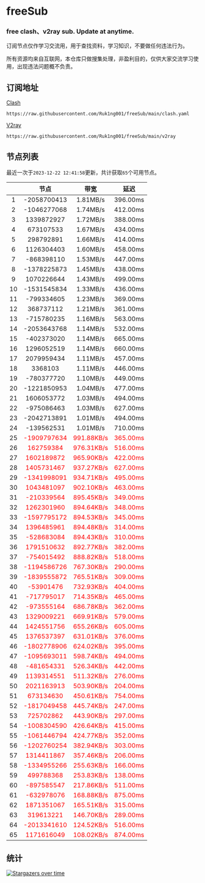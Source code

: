 # freeSub
### free clash、v2ray sub. Update at anytime.

订阅节点仅作学习交流用，用于查找资料，学习知识，不要做任何违法行为。

所有资源均来自互联网，本仓库只做搜集处理，非盈利目的，仅供大家交流学习使用，出现违法问题概不负责。

## 订阅地址
[Clash](https://raw.githubusercontent.com/Ruk1ng001/freeSub/main/clash.yaml)
```
https://raw.githubusercontent.com/Ruk1ng001/freeSub/main/clash.yaml
```
[V2ray](https://raw.githubusercontent.com/Ruk1ng001/freeSub/main/v2ray)
```
https://raw.githubusercontent.com/Ruk1ng001/freeSub/main/v2ray
```

## 节点列表

最近一次于`2023-12-22 12:41:58`更新，共计获取`65`个可用节点。

|  | 节点 | 带宽 | 延迟 |
|:-:|:--:|:--:|:--:|
 | 1 | -2058700413 | 1.81MB/s | 396.00ms |
 | 2 | -1046277068 | 1.74MB/s | 412.00ms |
 | 3 | 1339872927 | 1.72MB/s | 388.00ms |
 | 4 | 673107533 | 1.67MB/s | 434.00ms |
 | 5 | 298792891 | 1.66MB/s | 414.00ms |
 | 6 | 1126304403 | 1.60MB/s | 458.00ms |
 | 7 | -868398110 | 1.53MB/s | 447.00ms |
 | 8 | -1378225873 | 1.45MB/s | 438.00ms |
 | 9 | 1070226644 | 1.43MB/s | 499.00ms |
 | 10 | -1531545834 | 1.33MB/s | 436.00ms |
 | 11 | -799334605 | 1.23MB/s | 369.00ms |
 | 12 | 368737112 | 1.21MB/s | 361.00ms |
 | 13 | -715780235 | 1.16MB/s | 563.00ms |
 | 14 | -2053643768 | 1.14MB/s | 532.00ms |
 | 15 | -402373020 | 1.14MB/s | 665.00ms |
 | 16 | 1296052519 | 1.14MB/s | 660.00ms |
 | 17 | 2079959434 | 1.11MB/s | 457.00ms |
 | 18 | 3368103 | 1.11MB/s | 446.00ms |
 | 19 | -780377720 | 1.10MB/s | 449.00ms |
 | 20 | -1221850953 | 1.04MB/s | 477.00ms |
 | 21 | 1606053772 | 1.03MB/s | 494.00ms |
 | 22 | -975086463 | 1.03MB/s | 627.00ms |
 | 23 | -2042713891 | 1.01MB/s | 494.00ms |
 | 24 | -139562531 | 1.01MB/s | 710.00ms |
 | 25 | <font color=red>-1909797634</font> | <font color=red>991.88KB/s</font> | <font color=red>365.00ms</font> |
 | 26 | <font color=red>162759384</font> | <font color=red>976.31KB/s</font> | <font color=red>516.00ms</font> |
 | 27 | <font color=red>1602189872</font> | <font color=red>965.90KB/s</font> | <font color=red>422.00ms</font> |
 | 28 | <font color=red>1405731467</font> | <font color=red>937.27KB/s</font> | <font color=red>627.00ms</font> |
 | 29 | <font color=red>-1341998091</font> | <font color=red>934.71KB/s</font> | <font color=red>495.00ms</font> |
 | 30 | <font color=red>1043481097</font> | <font color=red>902.10KB/s</font> | <font color=red>463.00ms</font> |
 | 31 | <font color=red>-210339564</font> | <font color=red>895.45KB/s</font> | <font color=red>349.00ms</font> |
 | 32 | <font color=red>1262301960</font> | <font color=red>894.64KB/s</font> | <font color=red>348.00ms</font> |
 | 33 | <font color=red>-1597795172</font> | <font color=red>894.53KB/s</font> | <font color=red>345.00ms</font> |
 | 34 | <font color=red>1396485961</font> | <font color=red>894.48KB/s</font> | <font color=red>314.00ms</font> |
 | 35 | <font color=red>-528683084</font> | <font color=red>894.43KB/s</font> | <font color=red>310.00ms</font> |
 | 36 | <font color=red>1791510632</font> | <font color=red>892.77KB/s</font> | <font color=red>382.00ms</font> |
 | 37 | <font color=red>-754015492</font> | <font color=red>888.82KB/s</font> | <font color=red>518.00ms</font> |
 | 38 | <font color=red>-1194586726</font> | <font color=red>767.30KB/s</font> | <font color=red>290.00ms</font> |
 | 39 | <font color=red>-1839555872</font> | <font color=red>765.51KB/s</font> | <font color=red>309.00ms</font> |
 | 40 | <font color=red>-53901476</font> | <font color=red>732.93KB/s</font> | <font color=red>404.00ms</font> |
 | 41 | <font color=red>-717795017</font> | <font color=red>714.35KB/s</font> | <font color=red>465.00ms</font> |
 | 42 | <font color=red>-973555164</font> | <font color=red>686.78KB/s</font> | <font color=red>362.00ms</font> |
 | 43 | <font color=red>1329009221</font> | <font color=red>669.91KB/s</font> | <font color=red>579.00ms</font> |
 | 44 | <font color=red>1424551756</font> | <font color=red>655.26KB/s</font> | <font color=red>605.00ms</font> |
 | 45 | <font color=red>1376537397</font> | <font color=red>631.01KB/s</font> | <font color=red>376.00ms</font> |
 | 46 | <font color=red>-1802778906</font> | <font color=red>624.02KB/s</font> | <font color=red>395.00ms</font> |
 | 47 | <font color=red>-1095693011</font> | <font color=red>598.74KB/s</font> | <font color=red>494.00ms</font> |
 | 48 | <font color=red>-481654331</font> | <font color=red>526.34KB/s</font> | <font color=red>442.00ms</font> |
 | 49 | <font color=red>1139314551</font> | <font color=red>511.32KB/s</font> | <font color=red>276.00ms</font> |
 | 50 | <font color=red>2021163913</font> | <font color=red>503.90KB/s</font> | <font color=red>204.00ms</font> |
 | 51 | <font color=red>673134630</font> | <font color=red>450.61KB/s</font> | <font color=red>754.00ms</font> |
 | 52 | <font color=red>-1817049458</font> | <font color=red>445.74KB/s</font> | <font color=red>247.00ms</font> |
 | 53 | <font color=red>725702862</font> | <font color=red>443.90KB/s</font> | <font color=red>297.00ms</font> |
 | 54 | <font color=red>-1008304590</font> | <font color=red>426.64KB/s</font> | <font color=red>415.00ms</font> |
 | 55 | <font color=red>-1061446794</font> | <font color=red>424.77KB/s</font> | <font color=red>352.00ms</font> |
 | 56 | <font color=red>-1202760254</font> | <font color=red>382.94KB/s</font> | <font color=red>303.00ms</font> |
 | 57 | <font color=red>1314411867</font> | <font color=red>357.46KB/s</font> | <font color=red>206.00ms</font> |
 | 58 | <font color=red>-1334955266</font> | <font color=red>255.63KB/s</font> | <font color=red>166.00ms</font> |
 | 59 | <font color=red>499788368</font> | <font color=red>253.83KB/s</font> | <font color=red>138.00ms</font> |
 | 60 | <font color=red>-897585547</font> | <font color=red>217.86KB/s</font> | <font color=red>511.00ms</font> |
 | 61 | <font color=red>-632978076</font> | <font color=red>168.88KB/s</font> | <font color=red>875.00ms</font> |
 | 62 | <font color=red>1871351067</font> | <font color=red>165.51KB/s</font> | <font color=red>315.00ms</font> |
 | 63 | <font color=red>319613221</font> | <font color=red>146.70KB/s</font> | <font color=red>289.00ms</font> |
 | 64 | <font color=red>-2013341610</font> | <font color=red>124.52KB/s</font> | <font color=red>516.00ms</font> |
 | 65 | <font color=red>1171616049</font> | <font color=red>108.02KB/s</font> | <font color=red>874.00ms</font> |


## 统计

[![Stargazers over time](https://starchart.cc/Ruk1ng001/freeSub.svg)](https://starchart.cc/Ruk1ng001/freeSub)
